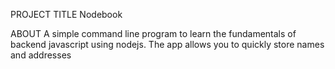 PROJECT TITLE
Nodebook

ABOUT
A simple command line program to learn the fundamentals of backend javascript using nodejs. The app allows you to quickly store names and addresses
